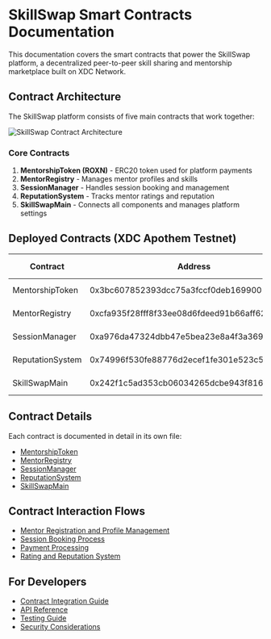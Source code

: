 # SkillSwap Smart Contracts Documentation

This documentation covers the smart contracts that power the SkillSwap platform, a decentralized peer-to-peer skill sharing and mentorship marketplace built on XDC Network.

## Contract Architecture

The SkillSwap platform consists of five main contracts that work together:

![SkillSwap Contract Architecture](../images/contract-architecture.png)

### Core Contracts

1. **MentorshipToken (ROXN)** - ERC20 token used for platform payments
2. **MentorRegistry** - Manages mentor profiles and skills
3. **SessionManager** - Handles session booking and management
4. **ReputationSystem** - Tracks mentor ratings and reputation
5. **SkillSwapMain** - Connects all components and manages platform settings

## Deployed Contracts (XDC Apothem Testnet)

| Contract | Address | Explorer Link |
|----------|---------|---------------|
| MentorshipToken | 0x3bc607852393dcc75a3fccf0deb1699001d32bbd | [View on Explorer](https://explorer.apothem.network/address/0x3bc607852393dcc75a3fccf0deb1699001d32bbd) |
| MentorRegistry | 0xcfa935f28fff8f33ee08d6fdeed91b66aff6236e | [View on Explorer](https://explorer.apothem.network/address/0xcfa935f28fff8f33ee08d6fdeed91b66aff6236e) |
| SessionManager | 0xa976da47324dbb47e5bea23e8a4f3a369b42fe88 | [View on Explorer](https://explorer.apothem.network/address/0xa976da47324dbb47e5bea23e8a4f3a369b42fe88) |
| ReputationSystem | 0x74996f530fe88776d2ecef1fe301e523c55b61e5 | [View on Explorer](https://explorer.apothem.network/address/0x74996f530fe88776d2ecef1fe301e523c55b61e5) |
| SkillSwapMain | 0x242f1c5ad353cb06034265dcbe943f816a0ba756 | [View on Explorer](https://explorer.apothem.network/address/0x242f1c5ad353cb06034265dcbe943f816a0ba756) |

## Contract Details

Each contract is documented in detail in its own file:

- [MentorshipToken](./MentorshipToken.md)
- [MentorRegistry](./MentorRegistry.md)
- [SessionManager](./SessionManager.md)
- [ReputationSystem](./ReputationSystem.md)
- [SkillSwapMain](./SkillSwapMain.md)

## Contract Interaction Flows

- [Mentor Registration and Profile Management](./flows/mentor-registration.md)
- [Session Booking Process](./flows/session-booking.md)
- [Payment Processing](./flows/payment-processing.md)
- [Rating and Reputation System](./flows/rating-system.md)

## For Developers

- [Contract Integration Guide](./integration-guide.md)
- [API Reference](./api-reference.md)
- [Testing Guide](./testing-guide.md)
- [Security Considerations](./security.md) 
